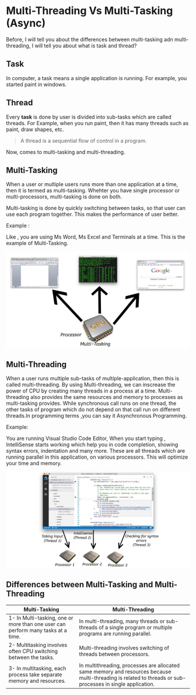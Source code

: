 # Multi-Threading Vs Multi-Tasking (Async)

Before, I will tell you about the differences between multi-tasking adn multi-threading, I will tell you about what is task and thread?

## Task

In computer, a task means a single application is running. For example, you started paint in windows.

## Thread

Every **task** is done by user  is divided into sub-tasks which are called threads.
For Example, when you run paint, then it has many threads such as paint, draw shapes, etc.

> A thread is a sequential flow of control in a program. 

Now, comes to multi-tasking and multi-threading.


## Multi-Tasking

When a user or multiple users runs more than one application at a time, then it is termed as multi-tasking. Whehter you have single processor or multi-processors, multi-tasking is done on both.

Multi-tasking is done by quickly switching between tasks, so that user can use each program together. This makes the performance of user better.

Example : 

Like , you are using Ms Word, Ms Excel and Terminals at a time. This is the example of Multi-Tasking.

![Multi-Tasking](multitasking.jpg)

## Multi-Threading

When a user runs multiple sub-tasks of multiple-application, then this is called multi-threading. By using Multi-threading, we can inscrease the power of CPU by creating many threads in a process at a time. Multi-threading also provides the same resources and memory to processes as multi-tasking provides. While synchronous call runs on one thread, the other tasks of program which do not depend on that call run on different threads.In programming terms ,you can say it Asynchronous Programming.

Example: 

You are running Visual Studio Code Editor, When you start typing , IntelliSense starts working which help you in code completion, showing syntax errors, indentation and many more. These are all threads which are running parallel in this application, on various processors. This will optimize your time and memory.

![Multi-threading](multi-thread.jpg)


## Differences between Multi-Tasking and Multi-Threading

| Multi-Tasking                                                        	| Multi-Threading                                                                                            	|
|---------------------------------------------------------------------	|-------------------------------------------------------------------------------------------------------------	|
| 1- In Multi-tasking, one or more than one user can perform many tasks at a time. 	| In multi-threading, many threads or sub-threads of a single program or multiple programs are running parallel. 	|
| 2- Multitasking involves often CPU switching between the tasks.     	| Multi-threading involves switching of threads between processors.                         	|
| 3- In multitasking, each process take separate memory and resources.     	| In multithreading, processes are allocated same memory and resources because multi-threading is related to threads or sub-processes in single application.                                               	|